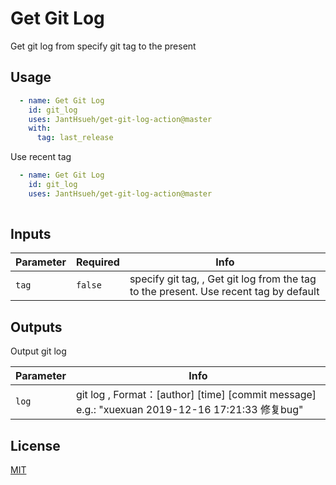 # Get Git Log

 Get git log from specify git tag to the present


## Usage


```yaml
  - name: Get Git Log
    id: git_log
    uses: JantHsueh/get-git-log-action@master
    with:
      tag: last_release
```

Use recent tag
```yaml
  - name: Get Git Log
    id: git_log
    uses: JantHsueh/get-git-log-action@master
   
```



## Inputs

| Parameter  | Required | Info                                                         |
| ---------- | -------- | ------------------------------------------------------------ |
| `tag`  | `false`   | specify git tag, , Get git log from the tag to the present. Use recent tag by default |


## Outputs

Output git log 



| Parameter   | Info                                                         |
| ----------  | ------------------------------------------------------------ |
| `log`   |  git log , Format：[author] [time] [commit message] e.g.: "xuexuan 2019-12-16 17:21:33 修复bug" |


## License

[MIT](LICENSE)
